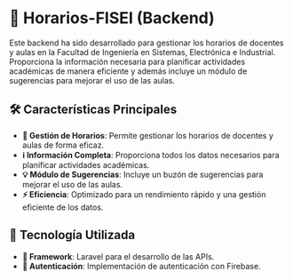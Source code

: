 # 📅 Horarios-FISEI (Backend)

Este backend ha sido desarrollado para gestionar los horarios de docentes y aulas en la Facultad de Ingeniería en Sistemas, Electrónica e Industrial. Proporciona la información necesaria para planificar actividades académicas de manera eficiente y además incluye un módulo de sugerencias para mejorar el uso de las aulas.

## 🛠️ Características Principales

- **📅 Gestión de Horarios**: Permite gestionar los horarios de docentes y aulas de forma eficaz.
- **ℹ️ Información Completa**: Proporciona todos los datos necesarios para planificar actividades académicas.
- **💡 Módulo de Sugerencias**: Incluye un buzón de sugerencias para mejorar el uso de las aulas.
- **⚡ Eficiencia**: Optimizado para un rendimiento rápido y una gestión eficiente de los datos.

## 🧰 Tecnología Utilizada

- **🔧 Framework**: Laravel para el desarrollo de las APIs.
- **🔐 Autenticación**: Implementación de autenticación con Firebase.
